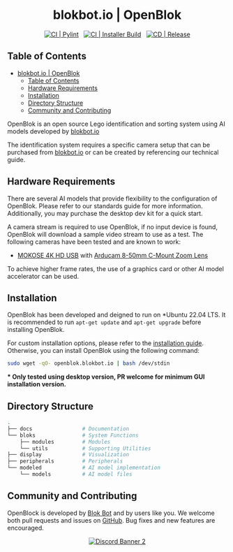 <div align="center">

# blokbot.io | OpenBlok

[![CI | Pylint](https://github.com/blokbot-io/OpenBlok/actions/workflows/pylint.yml/badge.svg)](https://github.com/blokbot-io/OpenBlok/actions/workflows/pylint.yml)
&nbsp;
[![CI | Installer Build](https://github.com/blokbot-io/OpenBlok/actions/workflows/build-installer.yml/badge.svg)](https://github.com/blokbot-io/OpenBlok/actions/workflows/build-installer.yml)
&nbsp;
[![CD | Release](https://github.com/blokbot-io/OpenBlok/actions/workflows/auto-release.yml/badge.svg)](https://github.com/blokbot-io/OpenBlok/actions/workflows/auto-release.yml)

</div>

## Table of Contents

- [blokbot.io | OpenBlok](#blokbotio--openblok)
  - [Table of Contents](#table-of-contents)
  - [Hardware Requirements](#hardware-requirements)
  - [Installation](#installation)
  - [Directory Structure](#directory-structure)
  - [Community and Contributing](#community-and-contributing)

OpenBlok is an open source Lego identification and sorting system using AI models developed by [blokbot.io](https://blokbot.io)

The identification system requires a specific camera setup that can be purchased from [blokbot.io](https://blokbot.io) or can be created by referencing our technical guide.

## Hardware Requirements

There are several AI models that provide flexibility to the configuration of OpenBlok. Please refer to our standards guide for more information. Additionally, you may purchase the desktop dev kit for a quick start.

A camera stream is required to use OpenBlok, if no input device is found, OpenBlok will download a sample video stream to use as a test. The following cameras have been tested and are known to work:

- [MOKOSE 4K HD USB](https://www.amazon.com/gp/product/B08FHBRKSK/ref=ppx_yo_dt_b_search_asin_title?ie=UTF8&psc=1) with [Arducam 8-50mm C-Mount Zoom Lens](https://www.amazon.com/gp/product/B08PYMBX9T/ref=ppx_yo_dt_b_search_asin_title?ie=UTF8&psc=1)

To achieve higher frame rates, the use of a graphics card or other AI model accelerator can be used.

## Installation

OpenBlok has been developed and deigned to run on *Ubuntu 22.04 LTS. It is recommended to run `apt-get update` and `apt-get upgrade` before installing OpenBlok.

For custom installation options, please refer to the [installation guide](docs/installer.md). Otherwise, you can install OpenBlok using the following command:

```bash
sudo wget -qO- openblok.blokbot.io | bash /dev/stdin
```

**\* Only tested using desktop version, PR welcome for minimum GUI installation version.**

## Directory Structure

``` bash
.
├── docs                # Documentation
└── bloks               # System Functions
    ├── modules         # Modules
    └── utils           # Supporting Utilities
├── display             # Visualization
├── peripherals         # Peripherals
└── modeled             # AI model implementation
    └── models          # AI model files
```

## Community and Contributing

OpenBlock is developed by [Blok Bot](https://blokbot.io/) and by users like you. We welcome both pull requests and issues on [GitHub](https://github.com/blokbot-io/OpenBlok). Bug fixes and new features are encouraged.

<div align="center">

<a target="_blank" href="https://discord.gg/nBpAGg69JD">![Discord Banner 2](https://discordapp.com/api/guilds/1017172382336696451/widget.png?style=banner2)</a>

</div>
